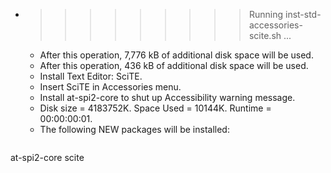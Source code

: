 * >>>>>>>>> Running inst-std-accessories-scite.sh ...
  * After this operation, 7,776 kB of additional disk space will be used.
  * After this operation, 436 kB of additional disk space will be used.
  * Install Text Editor: SciTE.
  * Insert SciTE in Accessories menu.
  * Install at-spi2-core to shut up Accessibility warning message.
  * Disk size = 4183752K. Space Used = 10144K. Runtime = 00:00:00:01.
  * The following NEW packages will be installed:
  ```bash
at-spi2-core scite
  ```
